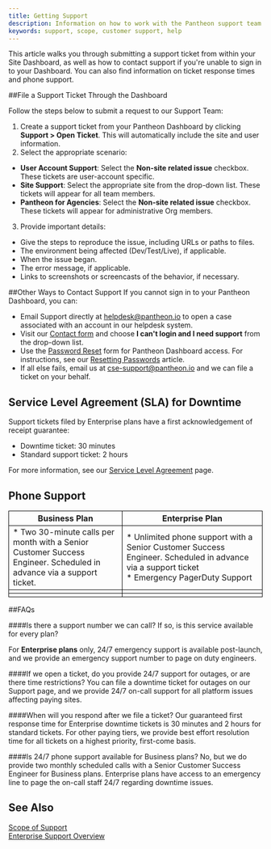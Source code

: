 ```yaml
---
title: Getting Support
description: Information on how to work with the Pantheon support team and understand the levels of support.
keywords: support, scope, customer support, help
---
```

This article walks you through submitting a support ticket from within your Site Dashboard, as well as how to contact support if you're unable to sign in to your Dashboard. You can also find information on ticket response times and  phone support.

##File a Support Ticket Through the Dashboard

Follow the steps below to submit a request to our Support Team:

1. Create a support ticket from your Pantheon Dashboard by clicking **Support > Open Ticket**. This will automatically include the site and user information.
2. Select the appropriate scenario:
 -  **User Account Support**: Select the **Non-site related issue** checkbox. These tickets are user-account specific.
 -  **Site Support**: Select the appropriate site from the drop-down list. These tickets will appear for all team members.
 - **Pantheon for Agencies**: Select the **Non-site related issue** checkbox. These tickets will appear for administrative Org members.
3. Provide important details:
 - Give the steps to reproduce the issue, including URLs or paths to files.
 - The environment being affected (Dev/Test/Live), if applicable.
 - When the issue began.
 - The error message, if applicable.
 - Links to screenshots or screencasts of the behavior, if necessary.

##Other Ways to Contact Support
If you cannot sign in to your Pantheon Dashboard, you can:  
  * Email Support directly at helpdesk@pantheon.io to open a case associated with an account in our helpdesk system.  
  * Visit our [Contact form](https://pantheon.io/contact-us) and choose **I can't login and I need support** from the drop-down list.  
  * Use the [Password Reset](https://dashboard.pantheon.io/reset-password) form for Pantheon Dashboard access. For instructions, see our [Resetting Passwords](https://pantheon.io/docs/articles/sites/resetting-passwords/) article.  
  * If all else fails, email us at cse-support@pantheon.io and we can file a ticket on your behalf.

## Service Level Agreement (SLA) for Downtime
Support tickets filed by Enterprise plans have a first acknowledgement of receipt guarantee:  

* Downtime ticket: 30 minutes  
* Standard support ticket: 2 hours

For more information, see our [Service Level Agreement](https://pantheon.io/sla) page.

## Phone Support

<style>
    .data-table {
        border-collapse: collapse;
    }
    .border-top {
        border-top: 1px solid #000;
    }
    .border-bottom {
        border-bottom: 1px solid #000;
    }
    .border-left {
        border-left: 1px solid #000;
    }
    .border-right {
        border-right: 1px solid #000;
    }
</style>

<table class="data-table">
    <tr>
        <th class="border-top border-bottom border-left border-right">Business Plan</th>
        <th class="border-top border-bottom border-right">Enterprise Plan</th>
    </tr>
    <tr>
        <td class="border-bottom border-left border-right">* Two 30-minute calls per month&nbsp;with a Senior Customer Success Engineer. Scheduled in advance via a support ticket.</td>
        <td class="border-bottom border-right">* Unlimited phone support with a Senior Customer Success Engineer.&nbsp;Scheduled in advance via a support ticket<br/>* Emergency PagerDuty Support</td>
    </tr>
    <tr>
        <td class="border-bottom border-left border-right"></td>
        <td class="border-bottom border-right"></td>
    </tr>
    <tr>
        <td class="border-bottom border-left border-right"></td>
        <td class="border-bottom border-right"></td>
    </tr>
</table>

##FAQs

####Is there a support number we can call? If so, is this service available for every plan?

For **Enterprise plans** only, 24/7 emergency support is available post-launch, and we provide an emergency support number to page on duty engineers.

####If we open a ticket, do you provide 24/7 support for outages, or are there time restrictions?
You can file a downtime ticket for outages on our Support page, and we provide 24/7 on-call support for all platform issues affecting paying sites.

####When will you respond after we file a ticket?
Our guaranteed first response time for Enterprise downtime tickets is 30 minutes and 2 hours for standard tickets. For other paying tiers, we provide best effort resolution time for all tickets on a highest priority, first-come basis.

####Is 24/7 phone support available for Business plans?
No, but we do provide two monthly scheduled calls with a Senior Customer Success Engineer for Business plans. Enterprise plans have access to an emergency line to page the on-call staff 24/7 regarding downtime issues.

## See Also
[Scope of Support](/docs/articles/scope-of-support/)  
[Enterprise Support Overview](https://pantheon.io/resources/pantheon-support-datasheet)
